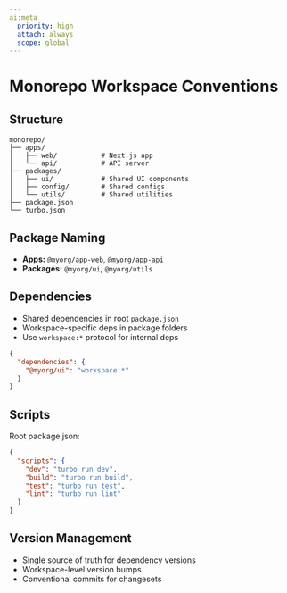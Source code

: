```yaml
---
ai:meta
  priority: high
  attach: always
  scope: global
---
```


# Monorepo Workspace Conventions

## Structure

```
monorepo/
├── apps/
│   ├── web/           # Next.js app
│   └── api/           # API server
├── packages/
│   ├── ui/            # Shared UI components
│   ├── config/        # Shared configs
│   └── utils/         # Shared utilities
├── package.json
└── turbo.json
```

## Package Naming

- **Apps:** `@myorg/app-web`, `@myorg/app-api`
- **Packages:** `@myorg/ui`, `@myorg/utils`

## Dependencies

- Shared dependencies in root `package.json`
- Workspace-specific deps in package folders
- Use `workspace:*` protocol for internal deps

```json
{
  "dependencies": {
    "@myorg/ui": "workspace:*"
  }
}
```

## Scripts

Root package.json:
```json
{
  "scripts": {
    "dev": "turbo run dev",
    "build": "turbo run build",
    "test": "turbo run test",
    "lint": "turbo run lint"
  }
}
```

## Version Management

- Single source of truth for dependency versions
- Workspace-level version bumps
- Conventional commits for changesets
